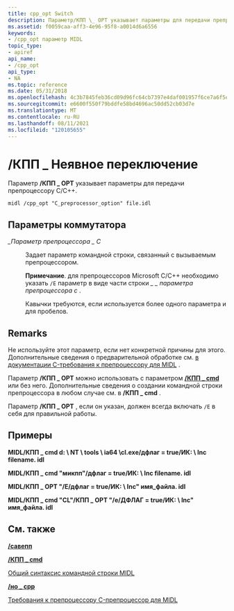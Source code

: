 ```yaml
---
title: cpp_opt Switch
description: Параметр/КПП \_ OPT указывает параметры для передачи препроцессору C/C++.
ms.assetid: f0059caa-aff3-4e96-95f8-a0014d6a6556
keywords:
- /cpp_opt параметр MIDL
topic_type:
- apiref
api_name:
- /cpp_opt
api_type:
- NA
ms.topic: reference
ms.date: 05/31/2018
ms.openlocfilehash: 4c3b7845feb36cd09d96fc64cb7397e4daf001957f6ce7a6f5e797707caafd32
ms.sourcegitcommit: e6600f550f79bddfe58bd4696ac50dd52cb03d7e
ms.translationtype: MT
ms.contentlocale: ru-RU
ms.lasthandoff: 08/11/2021
ms.locfileid: "120105655"
---
```

# <a name="cpp_opt-switch"></a>/КПП \_ Неявное переключение

Параметр **/КПП \_ OPT** указывает параметры для передачи препроцессору C/C++.

``` syntax
midl /cpp_opt "C_preprocessor_option" file.idl
```

## <a name="switch-options"></a>Параметры коммутатора

<dl> <dt>

*\_Параметр препроцессора \_ C* 
</dt> <dd>

Задает параметр командной строки, связанный с вызываемым препроцессором. 

**Примечание**. для препроцессоров Microsoft C/C++ необходимо указать `/E` параметр в виде части строки *\_ \_ параметра препроцессора c* . 

Кавычки требуются, если используется более одного параметра и для пробелов.

</dd> </dl>

## <a name="remarks"></a>Remarks

Не используйте этот параметр, если нет конкретной причины для этого. Дополнительные сведения о предварительной обработке см. [в документации C-требования к препроцессору для MIDL](c-preprocessor-requirements-for-midl.md) .

Параметр **/КПП \_ OPT** можно использовать с параметром [**/КПП \_ cmd**](-cpp-cmd.md) или без него. Дополнительные сведения о создании командной строки препроцессора в любом случае см. в **/КПП \_ cmd** .

Параметр **/КПП \_ OPT** , если он указан, должен всегда включать `/E` в себя для правильной работы.

## <a name="examples"></a>Примеры

**MIDL/КПП \_ cmd d: \\ NT \\ tools \\ ia64 \\cl.exe/дфлаг = true/ИК: \\ Inc filename. idl**

**MIDL/КПП \_ cmd "микпп"/дфлаг = true/ИК: \\ Inc filename. idl**

**MIDL/КПП \_ OPT "/E/дфлаг = true/ИК: \\ Inc" имя_файла. idl**

**MIDL/КПП \_ cmd "CL"/КПП \_ OPT "/e/ДФЛАГ = true/ИК: \\ Inc" имя_файла. idl**

## <a name="see-also"></a>См. также

<dl> <dt>

[**/савепп**](-savepp.md)
</dt> <dt>

[**/КПП \_ cmd**](-cpp-cmd.md)
</dt> <dt>

[Общий синтаксис командной строки MIDL](general-midl-command-line-syntax.md)
</dt> <dt>

[**/но \_ cpp**](-no-cpp-nocpp.md)
</dt> <dt>

[Требования к препроцессору C-препроцессор для MIDL](c-preprocessor-requirements-for-midl.md)
</dt> </dl>

 

 




